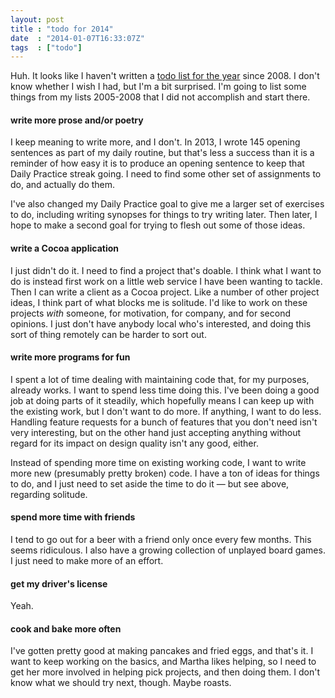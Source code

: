 ```yaml
---
layout: post
title : "todo for 2014"
date  : "2014-01-07T16:33:07Z"
tags  : ["todo"]
---
```

Huh.  It looks like I haven't written a [todo list for the
year](https://rjbs.cloud/tags/#todo) since 2008.  I don't
know whether I wish I had, but I'm a bit surprised.  I'm going to list some
things from my lists 2005-2008 that I did not accomplish and start there.

#### write more prose and/or poetry

I keep meaning to write more, and I don't.  In 2013, I wrote 145 opening
sentences as part of my daily routine, but that's less a success than it is a
reminder of how easy it is to produce an opening sentence to keep that Daily
Practice streak going.  I need to find some other set of assignments to do, and
actually do them.

I've also changed my Daily Practice goal to give me a larger set of exercises
to do, including writing synopses for things to try writing later.  Then later,
I hope to make a second goal for trying to flesh out some of those ideas.

#### write a Cocoa application

I just didn't do it.  I need to find a project that's doable.  I think what I
want to do is instead first work on a little web service I have been wanting to
tackle.  Then I can write a client as a Cocoa project.  Like a number of other
project ideas, I think part of what blocks me is solitude.  I'd like to work on
these projects *with* someone, for motivation, for company, and for second
opinions.  I just don't have anybody local who's interested, and doing this
sort of thing remotely can be harder to sort out.

#### write more programs for fun

I spent a lot of time dealing with maintaining code that, for my purposes,
already works.  I want to spend less time doing this.  I've been doing a good
job at doing parts of it steadily, which hopefully means I can keep up with the
existing work, but I don't want to do more.  If anything, I want to do less.
Handling feature requests for a bunch of features that you don't need isn't
very interesting, but on the other hand just accepting anything without regard
for its impact on design quality isn't any good, either.

Instead of spending more time on existing working code, I want to write more
new (presumably pretty broken) code.  I have a ton of ideas for things to do,
and I just need to set aside the time to do it — but see above, regarding
solitude.

#### spend more time with friends

I tend to go out for a beer with a friend only once every few months.  This
seems ridiculous.  I also have a growing collection of unplayed board games.  I
just need to make more of an effort.

#### get my driver's license

Yeah.

#### cook and bake more often

I've gotten pretty good at making pancakes and fried eggs, and that's it.  I
want to keep working on the basics, and Martha likes helping, so I need to get
her more involved in helping pick projects, and then doing them.  I don't know
what we should try next, though.  Maybe roasts.

